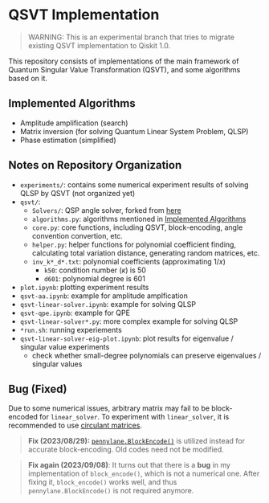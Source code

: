 # QSVT Implementation

> WARNING: This is an experimental branch that tries to migrate existing QSVT implementation to Qiskit 1.0.

This repository consists of implementations of the main framework of Quantum Singular Value Transformation (QSVT), and some algorithms based on it.

## Implemented Algorithms
- Amplitude amplification (search)
- Matrix inversion (for solving Quantum Linear System Problem, QLSP)
- Phase estimation (simplified)

## Notes on Repository Organization

- `experiments/`: contains some numerical experiment results of solving QLSP by QSVT (not organized yet)
- `qsvt/`: 
  - `Solvers/`: QSP angle solver, forked from [here](https://github.com/bartubisgin/QSVTinQiskit-2021-Europe-Hackathon-Winning-Project-)
  - `algorithms.py`: algorithms mentioned in [Implemented Algorithms](./README.md/#implemented-algorithms)
  - `core.py`: core functions, including QSVT, block-encoding, angle convention convertion, etc.
  - `helper.py`: helper functions for polynomial coefficient finding, calculating total variation distance, generating random matrices, etc.
  - `inv_k*_d*.txt`: polynomial coefficients (approximating $1/x$)
    - `k50`: condition number ($\kappa$) is $50$
    - `d601`: polynomial degree is $601$
- `plot.ipynb`: plotting experiment results
- `qsvt-aa.ipynb`: example for amplitude amplfication
- `qsvt-linear-solver.ipynb`: example for solving QLSP
- `qsvt-qpe.ipynb`: example for QPE
- `qsvt-linear-solver*.py`: more complex example for solving QLSP
- `*run.sh`: running experiements
- `qsvt-linear-solver-eig-plot.ipynb`: plot results for eigenvalue / singular value experiments
  - check whether small-degree polynomials can preserve eigenvalues / singular values

## Bug (Fixed)

Due to some numerical issues, arbitrary matrix may fail to be block-encoded for `linear_solver`. To experiment with `linear_solver`, it is recommended to use [circulant matrices](https://en.wikipedia.org/wiki/Circulant_matrix).

> **Fix (2023/08/29):**  [`pennylane.BlockEncode()`](https://docs.pennylane.ai/en/stable/code/api/pennylane.BlockEncode.html) is utilized instead for accurate block-encoding. Old codes need not be modified.

> **Fix again (2023/09/08)**: It turns out that there is a **bug** in my implementation of `block_encode()`, which is not a numerical one. After fixing it, `block_encode()` works well, and thus `pennylane.BlockEncode()` is not required anymore.
